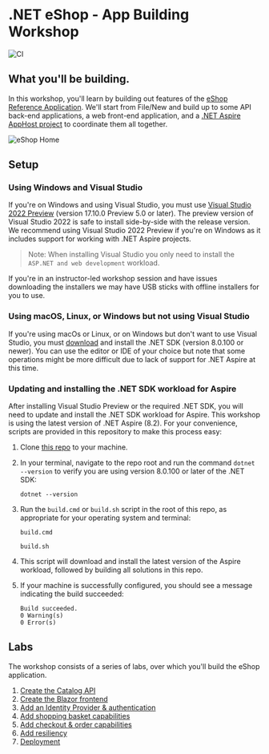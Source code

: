 # .NET eShop - App Building Workshop

![CI](https://github.com/dotnet-presentations/eshop-app-workshop/actions/workflows/ci.yml/badge.svg)

## What you'll be building.

In this workshop, you'll learn by building out features of the [eShop Reference Application](https://github.com/dotnet/eshop). We'll start from File/New and build up to some API back-end applications, a web front-end application, and a [.NET Aspire](https://learn.microsoft.com/dotnet/aspire/get-started/aspire-overview) [AppHost project](https://learn.microsoft.com/dotnet/aspire/fundamentals/app-host-overview#app-host-project) to coordinate them all together.

![eShop Home](./assets/eshop-home-screenshot.png)

## Setup

### Using Windows and Visual Studio

If you're on Windows and using Visual Studio, you must use [Visual Studio 2022 Preview](https://visualstudio.com/preview) (version 17.10.0 Preview 5.0 or later). The preview version of Visual Studio 2022 is safe to install side-by-side with the release version. We recommend using Visual Studio 2022 Preview if you're on Windows as it includes support for working with .NET Aspire projects.

> Note: When installing Visual Studio you only need to install the `ASP.NET and web development` workload.

If you're in an instructor-led workshop session and have issues downloading the installers we may have USB sticks with offline installers for you to use.

### Using macOS, Linux, or Windows but not using Visual Studio

If you're using macOs or Linux, or on Windows but don't want to use Visual Studio, you must [download](https://www.microsoft.com/net/download) and install the .NET SDK (version 8.0.100 or newer). You can use the editor or IDE of your choice but note that some operations might be more difficult due to lack of support for .NET Aspire at this time.

### Updating and installing the .NET SDK workload for Aspire

After installing Visual Studio Preview or the required .NET SDK, you will need to update and install the .NET SDK workload for Aspire. This workshop is using the latest version of .NET Aspire (8.2). For your convenience, scripts are provided in this repository to make this process easy:

1. Clone [this repo](https://github.com/dotnet-presentations/eshop-app-workshop) to your machine.
1. In your terminal, navigate to the repo root and run the command `dotnet --version` to verify you are using version 8.0.100 or later of the .NET SDK:

    ```shell
    dotnet --version
    ```

1. Run the `build.cmd` or `build.sh` script in the root of this repo, as appropriate for your operating system and terminal:

    ```shell
    build.cmd
    ```

    ```shell
    build.sh
    ```

1. This script will download and install the latest version of the Aspire workload, followed by building all solutions in this repo.
1. If your machine is successfully configured, you should see a message indicating the build succeeded:

    ```shell
    Build succeeded.
    0 Warning(s)
    0 Error(s)
    ```

## Labs

The workshop consists of a series of labs, over which you'll build the eShop application.

1. [Create the Catalog API](./labs/1-Create-Catalog-API/)
2. [Create the Blazor frontend](./labs/2-Create-Blazor-Frontend/)
3. [Add an Identity Provider & authentication](./labs/3-Add-Identity/)
4. [Add shopping basket capabilities](./labs/4-Add-Shopping-Basket/)
5. [Add checkout & order capabilities](./labs/5-Add-Checkout/)
6. [Add resiliency](./labs/6-Add-Resiliency/)
7. [Deployment](./labs/7-Deployment/)
